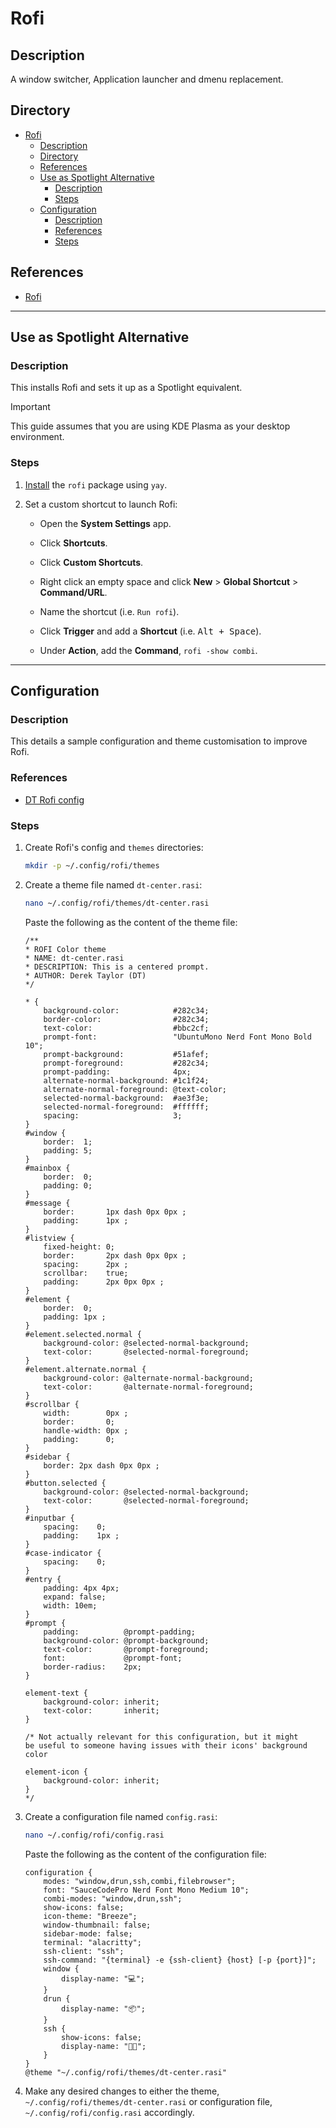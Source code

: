 # Rofi

## Description

A window switcher, Application launcher and dmenu replacement.

## Directory

- [Rofi](#rofi)
  - [Description](#description)
  - [Directory](#directory)
  - [References](#references)
  - [Use as Spotlight Alternative](#use-as-spotlight-alternative)
    - [Description](#description-1)
    - [Steps](#steps)
  - [Configuration](#configuration)
    - [Description](#description-2)
    - [References](#references-1)
    - [Steps](#steps-1)

## References

- [Rofi](https://github.com/davatorium/rofi)

---

## Use as Spotlight Alternative

### Description

This installs Rofi and sets it up as a Spotlight equivalent.

> [!IMPORTANT]  
> This guide assumes that you are using KDE Plasma as your desktop environment.

### Steps

1. [Install](yay.md#install) the `rofi` package using `yay`.

2. Set a custom shortcut to launch Rofi:

   - Open the **System Settings** app.

   - Click **Shortcuts**.

   - Click **Custom Shortcuts**.

   - Right click an empty space and click **New** > **Global Shortcut** > **Command/URL**.

   - Name the shortcut (i.e. `Run rofi`).

   - Click **Trigger** and add a **Shortcut** (i.e. <kbd>Alt + Space</kbd>).

   - Under **Action**, add the **Command**, `rofi -show combi`.

---

## Configuration

### Description

This details a sample configuration and theme customisation to improve Rofi.

### References

- [DT Rofi config](https://gitlab.com/dwt1/dotfiles/-/tree/master/.config/rofi)

### Steps

1. Create Rofi's config and `themes` directories:

    ```sh
    mkdir -p ~/.config/rofi/themes
    ```

2. Create a theme file named `dt-center.rasi`:

    ```sh
    nano ~/.config/rofi/themes/dt-center.rasi
    ```

    Paste the following as the content of the theme file:

    ```rasi
    /**
    * ROFI Color theme
    * NAME: dt-center.rasi
    * DESCRIPTION: This is a centered prompt.
    * AUTHOR: Derek Taylor (DT)
    */

    * {
        background-color:            #282c34;
        border-color:                #282c34;
        text-color:                  #bbc2cf;
        prompt-font:                 "UbuntuMono Nerd Font Mono Bold 10";
        prompt-background:           #51afef;
        prompt-foreground:           #282c34;
        prompt-padding:              4px;
        alternate-normal-background: #1c1f24;
        alternate-normal-foreground: @text-color;
        selected-normal-background:  #ae3f3e;
        selected-normal-foreground:  #ffffff;
        spacing:                     3;
    }
    #window {
        border:  1;
        padding: 5;
    }
    #mainbox {
        border:  0;
        padding: 0;
    }
    #message {
        border:       1px dash 0px 0px ;
        padding:      1px ;
    }
    #listview {
        fixed-height: 0;
        border:       2px dash 0px 0px ;
        spacing:      2px ;
        scrollbar:    true;
        padding:      2px 0px 0px ;
    }
    #element {
        border:  0;
        padding: 1px ;
    }
    #element.selected.normal {
        background-color: @selected-normal-background;
        text-color:       @selected-normal-foreground;
    }
    #element.alternate.normal {
        background-color: @alternate-normal-background;
        text-color:       @alternate-normal-foreground;
    }
    #scrollbar {
        width:        0px ;
        border:       0;
        handle-width: 0px ;
        padding:      0;
    }
    #sidebar {
        border: 2px dash 0px 0px ;
    }
    #button.selected {
        background-color: @selected-normal-background;
        text-color:       @selected-normal-foreground;
    }
    #inputbar {
        spacing:    0;
        padding:    1px ;
    }
    #case-indicator {
        spacing:    0;
    }
    #entry {
        padding: 4px 4px;
        expand: false;
        width: 10em;
    }
    #prompt {
        padding:          @prompt-padding;
        background-color: @prompt-background;
        text-color:       @prompt-foreground;
        font:             @prompt-font;
        border-radius:    2px;
    }

    element-text {
        background-color: inherit;
        text-color:       inherit;
    }

    /* Not actually relevant for this configuration, but it might
    be useful to someone having issues with their icons' background color

    element-icon {
        background-color: inherit;
    }
    */
    ```

3. Create a configuration file named `config.rasi`:

    ```sh
    nano ~/.config/rofi/config.rasi
    ```

    Paste the following as the content of the configuration file:

    ```rasi
    configuration {
        modes: "window,drun,ssh,combi,filebrowser";
        font: "SauceCodePro Nerd Font Mono Medium 10";
        combi-modes: "window,drun,ssh";
        show-icons: false;
        icon-theme: "Breeze";
        window-thumbnail: false;
        sidebar-mode: false;
        terminal: "alacritty";
        ssh-client: "ssh";
        ssh-command: "{terminal} -e {ssh-client} {host} [-p {port}]";
        window {
            display-name: "💻";
        }
        drun {
            display-name: "📦";
        }
        ssh {
            show-icons: false;
            display-name: "👨‍💻";
        }
    }
    @theme "~/.config/rofi/themes/dt-center.rasi"
    ```

4. Make any desired changes to either the theme, `~/.config/rofi/themes/dt-center.rasi` or configuration file, `~/.config/rofi/config.rasi` accordingly.

